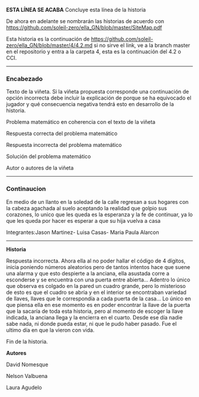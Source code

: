 **ESTA LÍNEA SE ACABA** Concluye esta línea de la historia

De ahora en adelante se nombrarán las historias de acuerdo con https://github.com/soleil-zero/ella_GN/blob/master/SiteMap.pdf

Esta historia es la continuación de https://github.com/soleil-zero/ella_GN/blob/master/4/4.2.md si no sirve el link, ve a la branch master en el repositorio y entra a la carpeta 4, esta es la continuación del 4.2 o CCI.

**********************************************************************
### Encabezado

Texto de la viñeta. Si la viñeta propuesta corresponde una continuación de opción incorrecta debe incluir la explicación de porque se ha equivocado el jugador y qué consecuencia negativa tendrá esto en desarrollo de la historia.

Problema matemático en coherencia con el texto de la viñeta

Respuesta correcta del problema matemático

Respuesta incorrecta del problema matemático

Solución del problema matemático

Autor o autores de la viñeta
**********************************************************************
### Continaucion
 En medio de un llanto en la soledad de la calle regresan a sus hogares con la cabeza agachada al suelo aceptando la realidad que golpio sus corazones, lo unico que les queda es la esperanza y la fe de continuar, ya lo que les queda por hacer es esperar a que su hija vuelva a casa 
 
 Integrantes:Jason Martinez- Luisa Casas- Maria Paula Alarcon 

*************************************************************

**Historia**

Respuesta incorrecta. Ahora ella al no poder hallar el código de 4 dígitos, inicia poniendo números aleatorios pero de tantos intentos hace que suene una alarma y que esto despierte a la anciana, ella asustada corre a esconderse y se encuentra con una puerta entre abierta… Adentro lo único que observa es colgado en la pared un cuadro grande, pero lo misterioso de esto es que el cuadro se abría y en el interior se encontraban variedad de llaves, llaves que le correspondía a cada puerta de la casa… Lo único en que piensa ella en ese momento es en poder encontrar la llave de la puerta que la sacaría de toda esta historia, pero al momento de escoger la llave indicada, la anciana llega y la encierra en el cuarto. Desde ese día nadie sabe nada, ni donde pueda estar, ni que le pudo haber pasado. Fue el ultimo día en que la vieron con vida.

Fin de la historia.

**Autores** 

David Nomesque

Nelson Valbuena

Laura Agudelo
